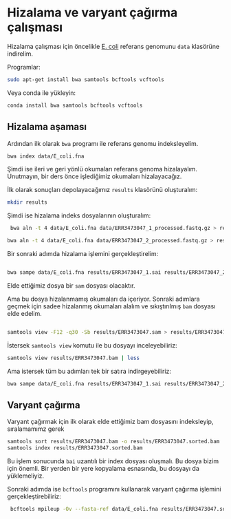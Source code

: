 # Hizalama ve varyant çağırma çalışması

Hizalama çalışması için öncelikle [E. coli](https://drive.google.com/file/d/1gvoOF6KXhgqUoYtCRpVRfeHQsbgla-nL/view?usp=sharing) referans genomunu `data` klasörüne indirelim.

Programlar:

```bash
sudo apt-get install bwa samtools bcftools vcftools

```

Veya conda ile yükleyin:

```bash
conda install bwa samtools bcftools vcftools
```  

## Hizalama aşaması

Ardından ilk olarak `bwa` programı ile referans genomu indeksleyelim.

```bash 
bwa index data/E_coli.fna

```

Şimdi ise ileri ve geri yönlü okumaları referans genoma hizalayalım. Unutmayın, bir ders önce işlediğimiz okumaları hizalayacağız.

İlk olarak sonuçları depolayacağımız `results` klasörünü oluşturalım:

```bash
mkdir results
``` 

Şimdi ise hizalama indeks dosyalarının oluşturalım:

```bash
 bwa aln -t 4 data/E_coli.fna data/ERR3473047_1_processed.fastq.gz > results/ERR3473047_1.sai

bwa aln -t 4 data/E_coli.fna data/ERR3473047_2_processed.fastq.gz > results/ERR3473047_2.sai

```

Bir sonraki adımda hizalama işlemini gerçekleştirelim:

```bash

bwa sampe data/E_coli.fna results/ERR3473047_1.sai results/ERR3473047_2.sai data/ERR3473047_1_processed.fastq.gz data/ERR3473047_2_processed.fastq.gz > results/ERR3473047.sam
```

Elde ettiğimiz dosya bir `sam` dosyası olacaktır.

Ama bu dosya hizalanmamış okumaları da içeriyor. Sonraki adımlara geçmek için sadee hizalanmış okumaları alalım ve sıkıştırılmış `bam` dosyası elde edelim.

```bash

samtools view -F12 -q30 -Sb results/ERR3473047.sam > results/ERR3473047.bam

```

İstersek `samtools view` komutu ile bu dosyayı inceleyebiliriz:

```bash
samtools view results/ERR3473047.bam | less
``` 

Ama istersek tüm bu adımları tek bir satıra indirgeyebiliriz:

```bash
bwa sampe data/E_coli.fna results/ERR3473047_1.sai results/ERR3473047_2.sai data/ERR3473047_1_processed.fastq.gz data/ERR3473047_2_processed.fastq.gz | samtools view -F4 -q30 -Sb > results/ERR3473047.bam

``` 

## Varyant çağırma

Varyant çağırmak için ilk olarak elde ettiğimiz bam dosyasını indeksleyip, sıralamamımz gerek

```bash
samtools sort results/ERR3473047.bam -o results/ERR3473047.sorted.bam
samtools index results/ERR3473047.sorted.bam
```

Bu işlem sonucunda `bai` uzantılı bir index dosyası oluşmalı. Bu dosya bizim için önemli. Bir yerden bir yere kopyalama esnasında, bu dosyayı da yüklemeliyiz.

Sonraki adımda ise `bcftools` programını kullanarak varyant çağırma işlemini gerçekleştirebiliriz:

```bash
 bcftools mpileup -Ov --fasta-ref data/E_coli.fna results/ERR3473047.sorted.bam | bcftools call -mv -Ov -o results/calls.vcf
```


